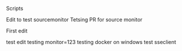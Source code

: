 Scripts

Edit to test sourcemonitor
Tetsing PR for source monitor

First edit

test edit
testing monitor=123
testing docker on windows
test
sseclient
